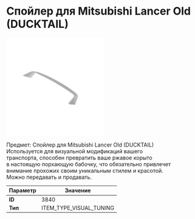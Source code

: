 # Спойлер для Mitsubishi Lancer Old (DUCKTAIL)

![Item Image](../img/3840.webp?raw=true)

Предмет: Спойлер для Mitsubishi Lancer Old (DUCKTAIL)<br>Используется для визуальной модификаций вашего<br>транспорта, способен превратить ваше ржавое корыто<br>в настоящую порхающую бабочку, что обязательно привлечет<br>внимание прохожих своим уникальным стилем и красотой.<br>Можно передавать и продавать.


| Параметр | Значение |
|----------|----------|
| **ID** | 3840 |
| **Тип** | ITEM_TYPE_VISUAL_TUNING |

